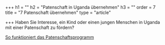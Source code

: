 +++
h1 = ""
h2 = "Patenschaft in Uganda übernehmen"
h3 = ""
order = 7
title = "7 Patenschaft übernehmen"
type = "article"

+++
Haben Sie Interesse, ein Kind oder einen jungen Menschen in Uganda mit einer Patenschaft zu fördern?

[So funktioniert das Patenschaftsprogramm](/helfen/patenschaft "Link Patenschaft")